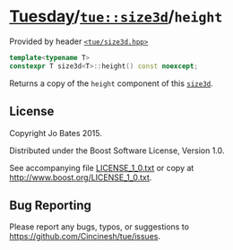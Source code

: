 [Tuesday](../../../README.md)/[`tue::size3d`](../../headers/size3d.md)/`height`
===============================================================================
Provided by header [`<tue/size3d.hpp>`](../../headers/size3d.md)

```c++
template<typename T>
constexpr T size3d<T>::height() const noexcept;
```

Returns a copy of the `height` component of this
[`size3d`](../../headers/size3d.md).

License
-------
Copyright Jo Bates 2015.

Distributed under the Boost Software License, Version 1.0.

See accompanying file [LICENSE_1_0.txt](../../../LICENSE_1_0.txt) or copy at
http://www.boost.org/LICENSE_1_0.txt.

Bug Reporting
-------------
Please report any bugs, typos, or suggestions to
https://github.com/Cincinesh/tue/issues.
